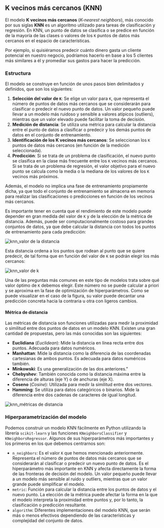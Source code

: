 ## K vecinos más cercanos (KNN)

El modelo **K vecinos más cercanos** (*K-nearest neighbors*), más conocido por sus siglas **KNN** es un algoritmo utilizado para tareas de clasificación y regresión. En KNN, un punto de datos se clasifica o se predice en función de la mayoría de las clases o valores de los `K` puntos de datos más cercanos en el espacio de características.

Por ejemplo, si quisiéramos predecir cuánto dinero gasta un cliente potencial en nuestro negocio, podríamos hacerlo en base a los 5 clientes más similares a él y promediar sus gastos para hacer la predicción.

### Estructura

El modelo se construye en función de unos pasos bien delimitados y definidos, que son los siguientes:

1. **Selección del valor de `K`**: Se elige un valor para `K`, que representa el número de puntos de datos más cercanos que se considerarán para clasificar o predecir el nuevo punto de datos. Un valor pequeño puede llevar a un modelo más ruidoso y sensible a valores atípicos (outliers), mientras que un valor elevado puede facilitar la toma de decisión.
2. **Medición de distancia**: Se utiliza una métrica para calcular la distancia entre el punto de datos a clasificar o predecir y los demás puntos de datos en el conjunto de entrenamiento.
3. **Identificación de los K vecinos más cercanos**: Se seleccionan los `K` puntos de datos más cercanos (en función de la medición seleccionada).
4. **Predicción**: Si se trata de un problema de clasificación, el nuevo punto se clasifica en la clase más frecuente entre los `K` vecinos más cercanos. Si se trata de un problema de regresión, el valor objetivo para el nuevo punto se calcula como la media o la mediana de los valores de los `K` vecinos más próximos.

Además, el modelo no implica una fase de entrenamiento propiamente dicha, ya que todo el conjunto de entrenamiento se almacena en memoria para realizar las clasificaciones o predicciones en función de los vecinos más cercanos.

Es importante tener en cuenta que el rendimiento de este modelo puede depender en gran medida del valor de `K` y de la elección de la métrica de distancia. Además, puede ser computacionalmente costoso para grandes conjuntos de datos, ya que debe calcular la distancia con todos los puntos de entrenamiento para cada predicción:

![knn_valor de la distancia](https://github.com/4GeeksAcademy/machine-learning-content/blob/master/assets/knn_distance_value.png?raw=true)

Esta distancia ordena a los puntos que rodean al punto que se quiere predecir, de tal forma que en función del valor de `K` se podrán elegir los más cercanos:

![knn_valor de k](https://github.com/4GeeksAcademy/machine-learning-content/blob/master/assets/knn_k_value.png?raw=true)

Una de las preguntas más comunes en este tipo de modelos trata sobre qué valor óptimo de `K` debemos elegir. Este número no se puede calcular a priori y se aproxima en la fase de optimización de hiperparámetros. Como se puede visualizar en el caso de la figura, su valor puede decantar una predicción concreta hacia la contraria u otra con ligeros cambios.

#### Métrica de distancia

Las métricas de distancia son funciones utilizadas para medir la proximidad o similitud entre dos puntos de datos en un modelo KNN. Existen una gran cantidad de propuestas, pero las más conocidas son las siguientes:

- **Euclidiana** (*Euclidean*): Mide la distancia en línea recta entre dos puntos. Adecuada para datos numéricos.
- **Manhattan**: Mide la distancia como la diferencia de las coordenadas cartesianas de ambos puntos. Es adecuada para datos numéricos también.
- **Minkowski**: Es una generalización de las dos anteriores." 
- **Chebyshev**: También conocida como la distancia máxima entre la diferencia de alturas (eje Y) o de anchuras (eje X).
- **Coseno** (*Cosine*): Utilizada para medir la similitud entre dos vectores.
- **Hamming**: Se utiliza para datos categóricos o binarios. Mide la diferencia entre dos cadenas de caracteres de igual longitud.

![knn_métricas de distancia](https://github.com/4GeeksAcademy/machine-learning-content/blob/master/assets/knn_distance_metrics.png?raw=true)

### Hiperparametrización del modelo

Podemos construir un modelo KNN fácilmente en Python utilizando la librería `scikit-learn` y las funciones `KNeighborsClassifier` y `KNeighborsRegressor`. Algunos de sus hiperparámetros más importantes y los primeros en los que debemos centrarnos son:

- `n_neighbors`: Es el valor `K` que hemos mencionado anteriormente. Representa el número de puntos de datos más cercanos que se considerarán al clasificar o predecir un nuevo punto de datos. Es el hiperparámetro más importante en KNN y afecta directamente la forma de las fronteras de decisión del modelo. Un valor pequeño puede llevar a un modelo más sensible al ruido y outliers, mientras que un valor grande puede simplificar el modelo.
- `metric`: Función para calcular la distancia entre los puntos de datos y el nuevo punto. La elección de la métrica puede afectar la forma en la que el modelo interpreta la proximidad entre puntos y, por lo tanto, la clasificación o predicción resultante.
- `algorithm`: Diferentes implementaciones del modelo KNN, que serán más o menos efectivos dependiendo de las características y complejidad del conjunto de datos.
